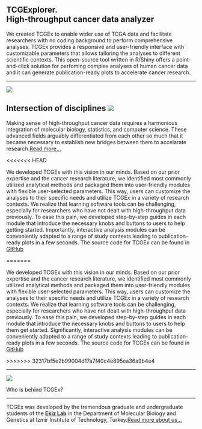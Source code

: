 TCGExplorer.  
High-throughput cancer data analyzer
---------------------------------------------------

We created TCGEx to enable wider use of TCGA data and facilitate researchers with no coding background to perform comprehensive analyses. TCGEx provides a responsive and user-friendly interface with customizable parameters that allows tailoring the analyses to different scientific contexts. This open-source tool written in R/Shiny offers a point-and-click solution for perfoming complex analyses of human cancer data and it can generate publication-ready plots to accelerate cancer research.

* * *

![](images/analysis.png)

Intersection of disciplines ![](https://icons.iconarchive.com/icons/iconsmind/outline/32/Venn-Diagram-icon.png)
---------------------------------------------------------------------------------------------------------------

Making sense of high-throughput cancer data requires a harmonious integration of molecular biology, statistics, and computer science. These advanced fields arguably differentiated from each other so much that it became necessary to establish new bridges between them to accelarate research.[Read more…](#collapseTwo)

<<<<<<< HEAD

We developed TCGEx with this vision in our minds. Based on our prior expertise and the cancer research literature, we identified most commonly utilized analytical methods and packaged them into user-friendly modules with flexible user-selected parameters. This way, users can customize the analyses to their specific needs and utilize TCGEx in a variety of research contexts. We realize that learning software tools can be challenging, especially for researchers who have not dealt with high-throughput data previously. To ease this pain, we developed step-by-step guides in each module that introduce the necessary knobs and buttons to users to help getting started. Importantly, interactive analysis modules can be conveniently adapted to a range of study contexts leading to publication-ready plots in a few seconds. The source code for TCGEx can be found in [GitHub](https://github.com/atakanekiz/TCGA-Explorer)

\=======

We developed TCGEx with this vision in our minds. Based on our prior expertise and the cancer research literature, we identified most commonly utilized analytical methods and packaged them into user-friendly modules with flexible user-selected parameters. This way, users can customize the analyses to their specific needs and utilize TCGEx in a variety of research contexts. We realize that learning software tools can be challenging, especially for researchers who have not dealt with high-throughput data previously. To ease this pain, we developed step-by-step guides in each module that introduce the necessary knobs and buttons to users to help them get started. Significantly, interactive analysis modules can be conveniently adapted to a range of study contexts leading to publication-ready plots in a few seconds. The source code for TCGEx can be found in [GitHub](https://github.com/atakanekiz/TCGA-Explorer)

\>>>>>>> 32317bf5e2b99004d17a7f40c4e895ea36a9b4e4

* * *

![](images/group_photo.jpg)

Who is behind TCGEx?  

-----------------------

TCGEx was developed by the tremendous graduate and undergraduate students of the [**Ekiz Lab**](https://www.atakanekiz.com?utm_source=tcgex_source&utm_id=tcgex) in the Department of Molecular Biology and Genetics at Izmir Institute of Technology, Turkey.[Read more about us…](#)